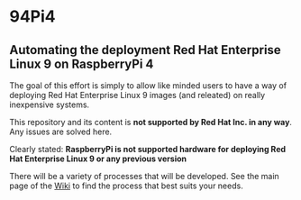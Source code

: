 # 94Pi4
## Automating the deployment Red Hat Enterprise Linux 9 on RaspberryPi 4

The goal of this effort is simply to allow like minded users to have a way of deploying Red Hat Enterprise Linux 9 images (and releated) on really inexpensive systems. 

This repository and its content is **not supported by Red Hat Inc. in any way**. Any issues are solved here. 

Clearly stated: **RaspberryPi is not supported hardware for deploying Red Hat Enterprise Linux 9 or any previous version**

There will be a variety of processes that will be developed. See the main page of the [Wiki](https://github.com/parmstro/94Pi4/wiki/94Pi4-Wiki) to find the process that best suits your needs.
